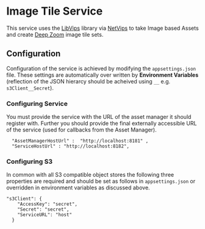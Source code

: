 # Image Tile Service

This service uses the [LibVips](https://jcupitt.github.io/libvips/) library via [NetVips](https://github.com/kleisauke/net-vips) to take Image based Assets and create [Deep Zoom](https://en.wikipedia.org/wiki/Deep_Zoom) image tile sets.


## Configuration

Configuration of the service is achieved by modifying the ``appsettings.json`` file. These settings are automatically over written by **Environment Variables** (reflection of the JSON hierarcy should be acheived using ``__`` e.g. ``s3Client__Secret``). 

### Configuring Service

You must provide the service with the URL of the asset manager it should register with. Further you should provide the final externally accessible URL of the service (used for callbacks from the Asset Manager). 

```
  "AssetManagerHostUrl" :  "http://localhost:8181" ,
  "ServiceHostUrl" : "http://localhost:8182", 
```

### Configuring S3

In common with all S3 compatible object stores the following three properties are required and should be set as follows in `appsettings.json` or overridden in environment variables as discussed above.

```  
"s3Client": {
    "AccessKey": "secret",
    "Secret": "secret",
    "ServiceURL": "host"
  }
 ```
 
 
